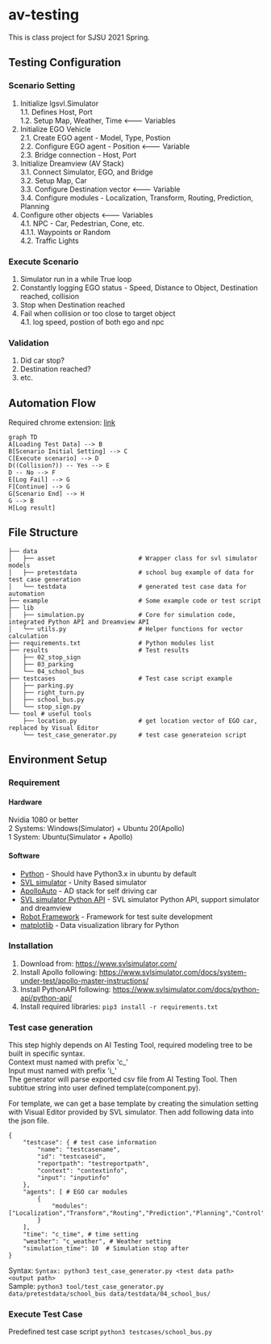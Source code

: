 # av-testing
This is class project for SJSU 2021 Spring.  

## Testing Configuration
### Scenario Setting
1. Initialize lgsvl.Simulator  
1.1. Defines Host, Port  
1.2. Setup Map, Weather, Time <--- Variables  
2. Initialize EGO Vehicle  
2.1. Create EGO agent - Model, Type, Postion  
2.2. Configure EGO agent - Position <--- Variable  
2.3. Bridge connection - Host, Port  
3. Initialize Dreamview (AV Stack)  
3.1. Connect Simulator, EGO, and Bridge  
3.2. Setup Map, Car  
3.3. Configure Destination vector <--- Variable  
3.4. Configure modules - Localization, Transform, Routing, Prediction, Planning  
4. Configure other objects <--- Variables  
4.1. NPC - Car, Pedestrian, Cone, etc.  
4.1.1. Waypoints or Random  
4.2. Traffic Lights  

### Execute Scenario
1. Simulator run in a while True loop  
2. Constantly logging EGO status - Speed, Distance to Object, Destination reached, collision  
3. Stop when Destination reached  
4. Fail when collision or too close to target object  
4.1. log speed, postion of both ego and npc  

### Validation
1. Did car stop?  
2. Destination reached?  
3. etc.  


## Automation Flow
Required chrome extension: [link](https://chrome.google.com/webstore/detail/github-%2B-mermaid/goiiopgdnkogdbjmncgedmgpoajilohe/related?hl=en)
```mermaid
graph TD
A[Loading Test Data] --> B
B[Scenario Initial Setting] --> C
C[Execute scenario] --> D
D((Collision?)) -- Yes --> E
D -- No --> F
E[Log Fail] --> G 
F[Continue] --> G
G[Scenario End] --> H
G --> B
H[Log result]
```

## File Structure
```
├── data
│   ├── asset                       # Wrapper class for svl simulator models
│   ├── pretestdata                 # school bug example of data for test case generation
│   └── testdata                    # generated test case data for automation
├── example                         # Some example code or test script
├── lib
│   ├── simulation.py               # Core for simulation code, integrated Python API and Dreamview API
│   └── utils.py                    # Helper functions for vector calculation
├── requirements.txt                # Python modules list
├── results                         # Test results
│   ├── 02_stop_sign
│   ├── 03_parking
│   └── 04_school_bus
├── testcases                       # Test case script example
│   ├── parking.py
│   ├── right_turn.py
│   ├── school_bus.py
│   └── stop_sign.py
└── tool # useful tools
    ├── location.py                 # get location vector of EGO car, replaced by Visual Editor
    └── test_case_generator.py      # test case generateion script
```


## Environment Setup

### Requirement
#### Hardware
Nvidia 1080 or better  
2 Systems: Windows(Simulator) + Ubuntu 20(Apollo)  
1 System: Ubuntu(Simulator + Apollo)
#### Software
- [Python](https://www.python.org/) - Should have Python3.x in ubuntu by default
- [SVL simulator](https://www.svlsimulator.com/) - Unity Based simulator
- [ApolloAuto](https://github.com/ApolloAuto/apollo) - AD stack for self driving car
- [SVL simulator Python API](https://www.svlsimulator.com/docs/python-api/python-api/) - SVL simulator Python API, support simulator and dreamview
- [Robot Framework](https://robotframework.org/) - Framework for test suite development
- [matplotlib](https://matplotlib.org/) - Data visualization library for Python

### Installation
1. Download from: https://www.svlsimulator.com/
2. Install Apollo following: https://www.svlsimulator.com/docs/system-under-test/apollo-master-instructions/
3. Install PythonAPI following: https://www.svlsimulator.com/docs/python-api/python-api/
4. Install required libraries: `pip3 install -r requirements.txt`

### Test case generation
This step highly depends on AI Testing Tool, required modeling tree to be built in specific syntax.  
Context must named with prefix 'c_'  
Input must named with prefix 'i_'  
The generator will parse exported csv file from AI Testing Tool. Then subtitue string into user defined template(component.py).  

For template, we can get a base template by creating the simulation setting with Visual Editor provided by SVL simulator. 
Then add following data into the json file.
```
{
    "testcase": { # test case information
        "name": "testcasename",
        "id": "testcaseid",
        "reportpath": "testreportpath",
        "context": "contextinfo",
        "input": "inputinfo"
    },
    "agents": [ # EGO car modules
        {
            "modules": ["Localization","Transform","Routing","Prediction","Planning","Control"],
        }
    ],
    "time": "c_time", # time setting
    "weather": "c_weather", # Weather setting
    "simulation_time": 10  # Simulation stop after 
}
```

Syntax: `Syntax: python3 test_case_generator.py <test data path> <output path>`  
Sample:  `python3 tool/test_case_generator.py data/pretestdata/school_bus data/testdata/04_school_bus/`

### Execute Test Case

Predefined test case script
`python3 testcases/school_bus.py`